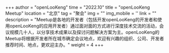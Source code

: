 ﻿+++
author = "openLooKeng"
time = "2022.10" 
title = "openLooKeng Meetup" 
location = "北京" 
tag = "聚会"
img = "" 
img_mobile = ''
link = ""
description = "Meetup是各地的开发者（包括开发openLooKeng的开发者和使用openLooKeng的应用开发者）通过面对面的方式进行深度技术交流的活动，会议规模几十人，以分享技术成果以及探讨问题解决方案为主。openLooKeng的Meetup将根据开发者所在城市确定会议地点，欢迎有兴趣的组织、公司、开发者推荐时间、地点，更欢迎主办。"
weight = 4
+++

